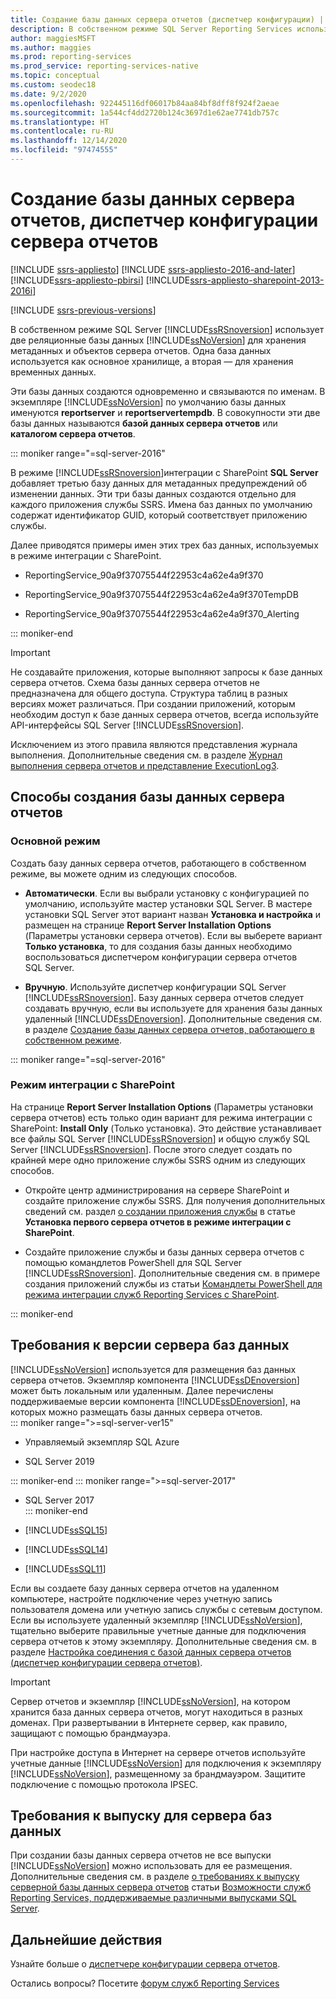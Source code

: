 ```yaml
---
title: Создание базы данных сервера отчетов (диспетчер конфигурации) | Документация Майкрософт
description: В собственном режиме SQL Server Reporting Services использует две реляционные базы данных SQL Server для хранения метаданных и объектов сервера отчетов. Одна база данных используется как основное хранилище, а вторая — для хранения временных данных.
author: maggiesMSFT
ms.author: maggies
ms.prod: reporting-services
ms.prod_service: reporting-services-native
ms.topic: conceptual
ms.custom: seodec18
ms.date: 9/2/2020
ms.openlocfilehash: 922445116df06017b84aa84bf8dff8f924f2aeae
ms.sourcegitcommit: 1a544cf4dd2720b124c3697d1e62ae7741db757c
ms.translationtype: HT
ms.contentlocale: ru-RU
ms.lasthandoff: 12/14/2020
ms.locfileid: "97474555"
---
```

# <a name="create-a-report-server-database-report-server-configuration-manager"></a>Создание базы данных сервера отчетов, диспетчер конфигурации сервера отчетов  

[!INCLUDE [ssrs-appliesto](../../includes/ssrs-appliesto.md)] [!INCLUDE [ssrs-appliesto-2016-and-later](../../includes/ssrs-appliesto-2016-and-later.md)] [!INCLUDE[ssrs-appliesto-pbirsi](../../includes/ssrs-appliesto-pbirs.md)] [!INCLUDE[ssrs-appliesto-sharepoint-2013-2016i](../../includes/ssrs-appliesto-sharepoint-2013-2016.md)]

[!INCLUDE [ssrs-previous-versions](../../includes/ssrs-previous-versions.md)]

В собственном режиме SQL Server [!INCLUDE[ssRSnoversion](../../includes/ssrsnoversion-md.md)] использует две реляционные базы данных [!INCLUDE[ssNoVersion](../../includes/ssnoversion-md.md)] для хранения метаданных и объектов сервера отчетов. Одна база данных используется как основное хранилище, а вторая — для хранения временных данных. 

Эти базы данных создаются одновременно и связываются по именам. В экземпляре [!INCLUDE[ssNoVersion](../../includes/ssnoversion-md.md)] по умолчанию базы данных именуются **reportserver** и **reportservertempdb**. В совокупности эти две базы данных называются **базой данных сервера отчетов** или **каталогом сервера отчетов**.

::: moniker range="=sql-server-2016"

В режиме [!INCLUDE[ssRSnoversion](../../includes/ssrsnoversion-md.md)]интеграции с SharePoint **SQL Server** добавляет третью базу данных для метаданных предупреждений об изменении данных. Эти три базы данных создаются отдельно для каждого приложения службы SSRS. Имена баз данных по умолчанию содержат идентификатор GUID, который соответствует приложению службы. 

Далее приводятся примеры имен этих трех баз данных, используемых в режиме интеграции с SharePoint.

- ReportingService_90a9f37075544f22953c4a62e4a9f370  
  
- ReportingService_90a9f37075544f22953c4a62e4a9f370TempDB  
  
- ReportingService_90a9f37075544f22953c4a62e4a9f370_Alerting  

::: moniker-end
  
> [!IMPORTANT]  
> Не создавайте приложения, которые выполняют запросы к базе данных сервера отчетов. Схема базы данных сервера отчетов не предназначена для общего доступа. Структура таблиц в разных версиях может различаться. При создании приложений, которым необходим доступ к базе данных сервера отчетов, всегда используйте API-интерфейсы SQL Server [!INCLUDE[ssRSnoversion](../../includes/ssrsnoversion-md.md)].  
>
> Исключением из этого правила являются представления журнала выполнения. Дополнительные сведения см. в разделе [Журнал выполнения сервера отчетов и представление ExecutionLog3](../../reporting-services/report-server/report-server-executionlog-and-the-executionlog3-view.md).  
  
## <a name="ways-to-create-the-report-server-database"></a>Способы создания базы данных сервера отчетов

 ### <a name="native-mode"></a>Основной режим
 Создать базу данных сервера отчетов, работающего в собственном режиме, вы можете одним из следующих способов.  
  
- **Автоматически**. Если вы выбрали установку с конфигурацией по умолчанию, используйте мастер установки SQL Server. В мастере установки SQL Server этот вариант назван **Установка и настройка** и размещен на странице **Report Server Installation Options** (Параметры установки сервера отчетов). Если вы выберете вариант **Только установка**, то для создания базы данных необходимо воспользоваться диспетчером конфигурации сервера отчетов SQL Server.  
  
- **Вручную**. Используйте диспетчер конфигурации SQL Server [!INCLUDE[ssRSnoversion](../../includes/ssrsnoversion-md.md)]. Базу данных сервера отчетов следует создавать вручную, если вы используете для хранения базы данных удаленный [!INCLUDE[ssDEnoversion](../../includes/ssdenoversion-md.md)]. Дополнительные сведения см. в разделе [Создание базы данных сервера отчетов, работающего в собственном режиме](../../reporting-services/install-windows/ssrs-report-server-create-a-native-mode-report-server-database.md).  

::: moniker range="=sql-server-2016"
  
### <a name="sharepoint-mode"></a>Режим интеграции с SharePoint 
На странице **Report Server Installation Options** (Параметры установки сервера отчетов) есть только один вариант для режима интеграции с SharePoint: **Install Only** (Только установка). Это действие устанавливает все файлы SQL Server [!INCLUDE[ssRSnoversion](../../includes/ssrsnoversion-md.md)] и общую службу SQL Server [!INCLUDE[ssRSnoversion](../../includes/ssrsnoversion-md.md)]. После этого следует создать по крайней мере одно приложение службы SSRS одним из следующих способов.  
  
- Откройте центр администрирования на сервере SharePoint и создайте приложение службы SSRS. Для получения дополнительных сведений см. раздел [о создании приложения службы](../../reporting-services/install-windows/install-the-first-report-server-in-sharepoint-mode.md#bkmk_create_serrviceapplication) в статье **Установка первого сервера отчетов в режиме интеграции с SharePoint**.  
  
- Создайте приложение службы и базы данных сервера отчетов с помощью командлетов PowerShell для SQL Server [!INCLUDE[ssRSnoversion](../../includes/ssrsnoversion-md.md)]. Дополнительные сведения см. в примере создания приложений службы из статьи [Командлеты PowerShell для режима интеграции служб Reporting Services с SharePoint](../../reporting-services/report-server-sharepoint/powershell-cmdlets-for-reporting-services-sharepoint-mode.md).  

::: moniker-end
  
## <a name="database-server-version-requirements"></a>Требования к версии сервера баз данных

 [!INCLUDE[ssNoVersion](../../includes/ssnoversion-md.md)] используется для размещения баз данных сервера отчетов. Экземпляр компонента [!INCLUDE[ssDEnoversion](../../includes/ssdenoversion-md.md)] может быть локальным или удаленным. Далее перечислены поддерживаемые версии компонента [!INCLUDE[ssDEnoversion](../../includes/ssdenoversion-md.md)], на которых можно размещать базы данных сервера отчетов.  
::: moniker range=">=sql-server-ver15"

- Управляемый экземпляр SQL Azure

- SQL Server 2019

::: moniker-end
::: moniker range=">=sql-server-2017"

- SQL Server 2017  
::: moniker-end

- [!INCLUDE[ssSQL15](../../includes/sssql15-md.md)]  
  
- [!INCLUDE[ssSQL14](../../includes/sssql14-md.md)]  
  
- [!INCLUDE[ssSQL11](../../includes/sssql11-md.md)]  

Если вы создаете базу данных сервера отчетов на удаленном компьютере, настройте подключение через учетную запись пользователя домена или учетную запись службы с сетевым доступом. Если вы используете удаленный экземпляр [!INCLUDE[ssNoVersion](../../includes/ssnoversion-md.md)], тщательно выберите правильные учетные данные для подключения сервера отчетов к этому экземпляру. Дополнительные сведения см. в разделе [Настройка соединения с базой данных сервера отчетов (диспетчер конфигурации сервера отчетов)](../../reporting-services/install-windows/configure-a-report-server-database-connection-ssrs-configuration-manager.md).  
  
> [!IMPORTANT]  
> Сервер отчетов и экземпляр [!INCLUDE[ssNoVersion](../../includes/ssnoversion-md.md)], на котором хранится база данных сервера отчетов, могут находиться в разных доменах. При развертывании в Интернете сервер, как правило, защищают с помощью брандмауэра. 
>
> При настройке доступа в Интернет на сервере отчетов используйте учетные данные [!INCLUDE[ssNoVersion](../../includes/ssnoversion-md.md)] для подключения к экземпляру [!INCLUDE[ssNoVersion](../../includes/ssnoversion-md.md)], размещенному за брандмауэром. Защитите подключение с помощью протокола IPSEC.  
  
## <a name="edition-requirements-for-a-database-server"></a>Требования к выпуску для сервера баз данных 

 При создании базы данных сервера отчетов не все выпуски [!INCLUDE[ssNoVersion](../../includes/ssnoversion-md.md)] можно использовать для ее размещения. Дополнительные сведения см. в разделе [о требованиях к выпуску серверной базы данных сервера отчетов](../reporting-services-features-supported-by-the-editions-of-sql-server-2016.md#edition-requirements-for-the-report-server-database) статьи [Возможности служб Reporting Services, поддерживаемые различными выпусками SQL Server](../reporting-services-features-supported-by-the-editions-of-sql-server-2016.md).  

## <a name="next-steps"></a>Дальнейшие действия

Узнайте больше о [диспетчере конфигурации сервера отчетов](reporting-services-configuration-manager-native-mode.md).  

Остались вопросы? Посетите [форум служб Reporting Services](https://go.microsoft.com/fwlink/?LinkId=620231)